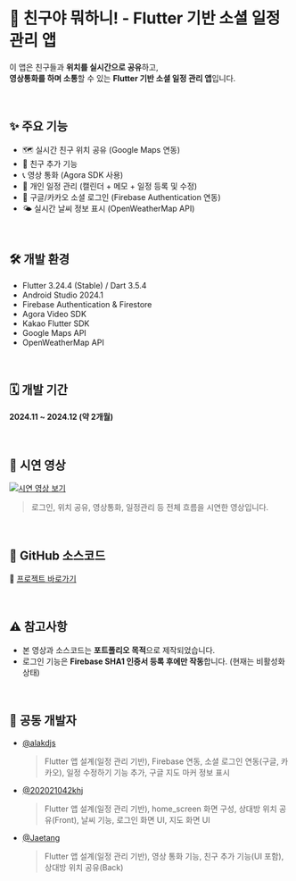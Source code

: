 # 📱 친구야 뭐하니! - Flutter 기반 소셜 일정 관리 앱

이 앱은 친구들과 **위치를 실시간으로 공유**하고,  
**영상통화를 하며 소통**할 수 있는 **Flutter 기반 소셜 일정 관리 앱**입니다.

<br>

## ✨ 주요 기능

- 🗺 실시간 친구 위치 공유 (Google Maps 연동)
- 👫 친구 추가 기능
- 📞 영상 통화 (Agora SDK 사용)
- 📆 개인 일정 관리 (캘린더 + 메모 + 일정 등록 및 수정)
- 🔐 구글/카카오 소셜 로그인 (Firebase Authentication 연동)
- 🌤 실시간 날씨 정보 표시 (OpenWeatherMap API)

<br>

## 🛠 개발 환경

- Flutter 3.24.4 (Stable) / Dart 3.5.4
- Android Studio 2024.1
- Firebase Authentication & Firestore
- Agora Video SDK
- Kakao Flutter SDK
- Google Maps API
- OpenWeatherMap API

<br>

## 🗓 개발 기간

**2024.11 ~ 2024.12 (약 2개월)**

<br>

## 🎥 시연 영상

[![시연 영상 보기](https://img.youtube.com/vi/l79SWWXp3xg/0.jpg)](https://youtu.be/l79SWWXp3xg)

> 로그인, 위치 공유, 영상통화, 일정관리 등 전체 흐름을 시연한 영상입니다.

<br>

## 📁 GitHub 소스코드

🔗 [프로젝트 바로가기](https://github.com/alakdjs/flutter-location-calendar)

<br>

## ⚠️ 참고사항

- 본 영상과 소스코드는 **포트폴리오 목적**으로 제작되었습니다.
- 로그인 기능은 **Firebase SHA1 인증서 등록 후에만 작동**합니다. (현재는 비활성화 상태)

<br>

## 👥 공동 개발자

- [@alakdjs](https://github.com/alakdjs)
  > Flutter 앱 설계(일정 관리 기반), Firebase 연동, 소셜 로그인 연동(구글, 카카오), 일정 수정하기 기능 추가, 구글 지도 마커 정보 표시

- [@202021042khj](https://github.com/202021042khj)
  > Flutter 앱 설계(일정 관리 기반), home_screen 화면 구성, 상대방 위치 공유(Front), 날씨 기능, 로그인 화면 UI, 지도 화면 UI

- [@Jaetang](https://github.com/Jaetang)
  > Flutter 앱 설계(일정 관리 기반), 영상 통화 기능, 친구 추가 기능(UI 포함), 상대방 위치 공유(Back)
